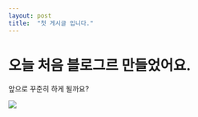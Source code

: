 ```yaml
---
layout: post
title:  "첫 게시글 입니다."
---
```


# 오늘 처음 블로그르 만들었어요.
앞으로 꾸준히 하게 될까요?

![](/2022-09-04-first/2022-09-06-22-33-05.png)